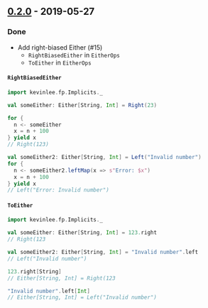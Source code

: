 ## [0.2.0](https://github.com/Kevin-Lee/just-fp/issues?utf8=%E2%9C%93&q=is%3Aissue+is%3Aclosed+milestone%3A%22milestone2%22) - 2019-05-27

### Done
* Add right-biased Either (#15)
  * `RightBiasedEither` in `EitherOps`
  * `ToEither` in `EitherOps`

#### `RightBiasedEither`
```scala
import kevinlee.fp.Implicits._

val someEither: Either[String, Int] = Right(23)

for {
  n <- someEither
  x = n + 100
} yield x
// Right(123)

val someEither2: Either[String, Int] = Left("Invalid number")
for {
  n <- someEither2.leftMap(x => s"Error: $x")
  x = n + 100
} yield x
// Left("Error: Invalid number")
```

#### `ToEither`
```scala
import kevinlee.fp.Implicits._

val someEither: Either[String, Int] = 123.right
// Right(123

val someEither2: Either[String, Int] = "Invalid number".left
// Left("Invalid number")

123.right[String]
// Either[String, Int] = Right(123

"Invalid number".left[Int]
// Either[String, Int] = Left("Invalid number")
```

